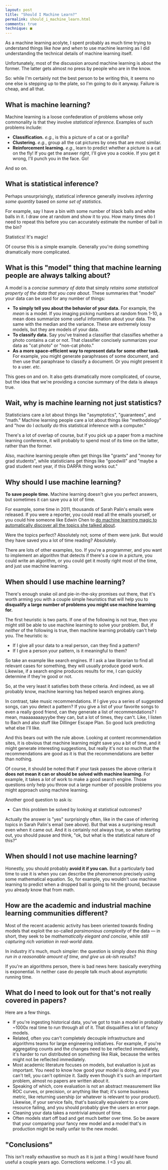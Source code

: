 ```yaml
---
layout: post
title: "Should I Machine Learn?"
permalink: should_i_machine_learn.html
comments: true
technique: ■
---
```



As a machine learning acolyte, I spent probably as much time trying to understand things like *how* and *when* to use machine learning as I did understanding the technical details of machine learning itself.

Unfortunately, most of the discussion around machine learning is about the former. The latter gets almost no press by people who are in the know.

So: while I'm certainly not the best person to be writing this, it seems no one else is stepping up to the plate, so I'm going to do it anyway. Failure is cheap, and all that.


<a id="what-is-ml"></a>
What is machine learning?
----------

Machine learning is a loose confederation of problems whose only commonality is that they involve *statistical inference*. Examples of such problems include:

* **Classification.** *e.g.*, is this a picture of a cat or a gorilla?
* **Clustering.** *e.g.*, group all the cat pictures by ones that are most similar.
* **Reinforcement learning.** *e.g.*, learn to predict whether a picture is a cat on the fly! If you get the answer right, I'll give you a cookie. If you get it wrong, I'll punch you in the face. Go!

And so on.


<a id="what-is-inference"></a>
What is statistical inference?
----------------

Perhaps unsurprisingly, statistical inference generally involves *inferring some quantity* based on *some set of statistics*.

For example, say I have a bin with some number of black balls and white balls in it. I draw one at random and show it to you. How many times do I need to repeat this before you can accurately estimate the number of ball in the bin?

Statistics! It's magic!

Of course this is a simple example. Generally you're doing something dramatically more complicated.


<a id="what-is-model"></a>
What is this "model" thing that machine learning people are always talking about?
----------------

A model is a *concise summary of data* that simply *retains some statistical property of the data that you care about*. These summaries that "model" your data can be used for any number of things:

* **To simply tell you about the behavior of your data.** For example, the *mean* is a model. If you imaging picking numbers at random from 1-10, a mean does summarize some useful information about your data. The same with the median and the variance. These are extremely lossy models, but they are models of your data.
* **To classify data.** Say you've trained a classifier that classifies whether a photo contains a cat or not. That classifier concisely summarizes your data as "cat photo" or "non-cat photo."
* **As a more space-efficient way to represent data for some other task.** For example, you might generate paraphrases of some document, and then use that paraphrase to classify a document. Or you might present it to a user. *etc*.

This goes on and on. It also gets dramatically more complicated, of course, but the idea that we're providing a concise summary of the data is always true.


<a id="what-is-statistics"></a>
Wait, why is machine learning not just statistics?
------------------

Statisticians care a lot about things like "asymptotics", "guarantees", and "math." Machine learning people care a lot about things like "methodology" and "how do I *actually do* this statistical inference with a computer."

There's a lot of overlap of course, but if you pick up a paper from a machine learning conference, it will probably to spend most of its time on the latter, rather than the former.

Also, machine learning people often get things like "grants" and "money for grad students", while statisticians get things like "goodwill" and "maybe a grad student next year, if this DARPA thing works out."


<a id="why-ml"></a>
Why should I use machine learning?
---------------

**To save people time.** Machine learning doesn't give you perfect answers, but sometimes it can save you a lot of time.

For example, some time in 2011, thousands of Sarah Palin's emails were released. If you were a reporter, you could read all the emails yourself, or you could hire someone like Edwin Chen to [do machine learning magic to automatically discover all the topics she talked about](http://blog.echen.me/2011/06/27/topic-modeling-the-sarah-palin-emails/).

Were the topics perfect? Absolutely not; some of them were junk. But would they have saved you a lot of time reading? Absolutely.

There are lots of other examples, too. If you're a programmer, and you want to implement an algorithm that detects if there's a cow in a picture, you could write an algorithm, or you could get it mostly right most of the time, and just use machine learning.


<a id="when-ml"></a>
When should I use machine learning?
-------------

There's enough snake oil and pie-in-the-sky promises out there, that it's worth arming you with a couple simple heuristics that will help you to **disqualify a large number of problems you might use machine learning for.**

The first heuristic is two parts. If one of the following is not true, then you might still be able to use machine learning to solve your problem. But, if *neither* of the following is true, then machine learning probably can't help you. The heuristic is:

* If I give all your data to a real person, can they find a pattern?
* If I give a person your pattern, is it meaningful to them?

So take an example like search engines. If I ask a law librarian to find all relevant cases for something, they will usually produce good work. Likewise, if a search engine produces results for me, I can quickly determine if they're good or not.

So, at the very least it satisfies both these criteria. And indeed, as we all probably know, machine learning has helped search engines along.

In contrast, take music recommendations. If I give you a series of suggested songs, can you detect a pattern? If you give a list of your favorite songs to even a really good friend, can they generate a list of recommendations? I mean, maaaaaaaayyybe they can, but a lot of times, they can't. Like, I listen to Bach and also stuff like Dillinger Escape Plan. So good luck predicting what else I'll like.

And this bears out with the rule above. Looking at content recommendation sites, it is obvious that machine learning might save you a bit of time, and it might generate interesting suggestions, but really it's not so much that the recommendations are good as it is that the recommendations are better than nothing.

Of course, it should be noted that if your task passes the above criteria it **does not mean it can or should be solved with machine learning.** For example, it takes a *lot* of work to make a good search engine. Those questions only help you throw out a large number of possible problems you might approach using machine learning.

Another good question to ask is:

* Can this problem be solved by looking at statistical outcomes?

Actually the answer is "yes" surprisingly often, like in the case of inferring topics in Sarah Palin's email (see above). But that was a surprising result even when it came out. And it is certainly not always true, so when starting out, you should pause and think, "ok, but what is the statistical nature of this?"


<a id="why-not-ml"></a>
When should I not use machine learning?
---------------

Honestly, you should probably **avoid it if you can.** But a particularly bad time to use it is when you can describe the phenomenon precisely using some mathematical equation. So, for example, you wouldn't use machine learning to predict when a dropped ball is going to hit the ground, because you already know that from math.


<a id="academic-ml"></a>
How are the academic and industrial machine learning communities different?
---------------

Most of the recent academic activity has been oriented towards finding models that exploit the so-called *parsimonious complexity* of the data &mdash; in short, they seek to be *mathematically elegant and concise*, while *still capturing rich variation in real-world data*.

In industry it's much, much simpler: the question is simply *does this thing run in a reasonable amount of time, and give us ok-ish results*?

If you're an algorithms person, there is bad news here: basically everything is exponential. In neither case do people talk much about asymptotic running time.


<a id="not-in-papers"></a>
What do I need to look out for that's not really covered in papers?
---------------

Here are a few things.

* If you're ingesting historical data, you've got to train a model in probably ~1000x real time to run through all of it. That disqualifies a lot of fancy models.
* Related, often you can't completely decouple infrastructure and algorithms teams for large engineering initiatives. For example, if you're aggregating counts and the changes need to be reflected immediately, it's harder to run distributed on something like Riak, because the writes might not be reflected immediately.
* Most academic literature focuses on models, but evaluation is just as important. You need to know how good your model is doing, and if you can't tell, you can't optimize it. Sadly even though it's such an important problem, almost no papers are written about it.
* Speaking of which, core evaluation is not an abstract measurement like ROC curves, or precision, or anything like that; it's some business metric, like returning usership (or whatever is relevant to your product). Likewise, if your service fails, that's basically equivalent to a core resource failing, and you should probably give the users an error page.
* Cleaning your data takes a nontrivial amount of time.
* Often models start off bad and get much better over time. So be aware that your comparing your fancy new model and a model that's in production might be really unfair to the new model.


<a id="conclusions"></a>
"Conclusions"
----------------

This isn't really exhaustive so much as it is just a thing I would have found useful a couple years ago. Corrections welcome. I <3 you all.